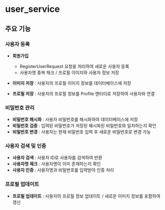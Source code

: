 # user_service

## 주요 기능
### 사용자 등록
- **회원가입** 
  - RegisterUserRequest 요청을 처리하여 새로운 사용자 등록
  - 사용자명 중복 체크 / 프로필 이미지와 사용자 정보 저장

- **이미지 저장** : 사용자의 프로필 이미지 정보를 데이터베이스에 저장
- **프로필 저장**  : 사용자의 프로필 정보를 Profile 엔터티로 저장하여 사용자와 연결
### 비밀번호 관리
- **비밀번호 해시화** : 사용자 비밀번호를 해시화하여 데이터베이스에 저장
- **비밀번호 검증** : 입력된 비밀번호가 저장된 해시화된 비밀번호와 일치하는지 확인
- **비밀번호 변경** : 사용자는 현재 비밀번호 입력 후 새로운 비밀번호로 변경 가능
### 사용자 검색 및 인증
- **사용자 검색** : 사용자 ID로 사용자를 검색하여 반환
- **사용자명 체크** : 사용자명이 이미 존재하는지 확인
- **사용자 인증** : 사용자명과 비밀번호를 입력받아 인증 처리
### 프로필 업데이트
- **프로필 업데이트** : 사용자의 프로필 정보 업데이트 / 새로운 이미지 정보를 포함하여 갱신
